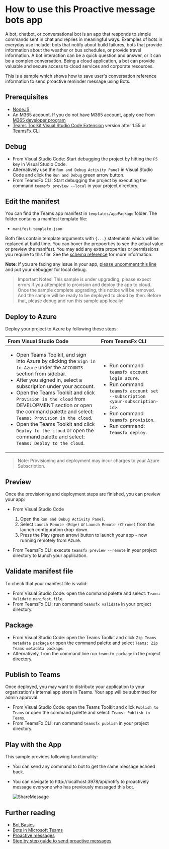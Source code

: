# How to use this Proactive message bots app

A bot, chatbot, or conversational bot is an app that responds to simple commands sent in chat and replies in meaningful ways. Examples of bots in everyday use include: bots that notify about build failures, bots that provide information about the weather or bus schedules, or provide travel information. A bot interaction can be a quick question and answer, or it can be a complex conversation. Being a cloud application, a bot can provide valuable and secure access to cloud services and corporate resources.

This is a sample which shows how to save user's conversation reference information to send proactive reminder message using Bots.

## Prerequisites

- [NodeJS](https://nodejs.org/en/)
- An M365 account. If you do not have M365 account, apply one from [M365 developer program](https://developer.microsoft.com/en-us/microsoft-365/dev-program)
- [Teams Toolkit Visual Studio Code Extension](https://aka.ms/teams-toolkit) version after 1.55 or [TeamsFx CLI](https://aka.ms/teamsfx-cli)

## Debug

- From Visual Studio Code: Start debugging the project by hitting the `F5` key in Visual Studio Code. 
- Alternatively use the `Run and Debug Activity Panel` in Visual Studio Code and click the `Run and Debug` green arrow button.
- From TeamsFx CLI: Start debugging the project by executing the command `teamsfx preview --local` in your project directory.

## Edit the manifest

You can find the Teams app manifest in `templates/appPackage` folder. The folder contains a manifest template file:
* `manifest.template.json`

Both files contain template arguments with `{...}` statements which will be replaced at build time. You can hover the prepoerties to see the actual value or preview the manifest. You may add any extra properties or permissions you require to this file. See the [schema reference](https://docs.microsoft.com/en-us/microsoftteams/platform/resources/schema/manifest-schema) for more information.

**Note**: If you are facing any issue in your app, [please uncomment this line](https://github.com/OfficeDev/Microsoft-Teams-Samples/blob/main/samples/bot-proactive-messaging-teamsfx/bot/index.js#L28) and put your debugger for local debug.



> Important Notes! This sample is under upgrading, please expect errors if you attempted to provision and deploy the app to cloud.
> Once the sample complete upgrading, this notice will be removed. And the sample will be ready to be deployed to cloud by then.
> Before that, please debug and run this sample app locally!
> 
## Deploy to Azure

Deploy your project to Azure by following these steps:

| From Visual Studio Code                                                                                                                                                                                                                                                                                                                                                  | From TeamsFx CLI                                                                                                                                                                                                                    |
| :----------------------------------------------------------------------------------------------------------------------------------------------------------------------------------------------------------------------------------------------------------------------------------------------------------------------------------------------------------------------- | :---------------------------------------------------------------------------------------------------------------------------------------------------------------------------------------------------------------------------------- |
| <ul><li>Open Teams Toolkit, and sign into Azure by clicking the `Sign in to Azure` under the `ACCOUNTS` section from sidebar.</li> <li>After you signed in, select a subscription under your account.</li><li>Open the Teams Toolkit and click `Provision in the cloud` from DEVELOPMENT section or open the command palette and select: `Teams: Provision in the cloud`.</li><li>Open the Teams Toolkit and click `Deploy to the cloud` or open the command palette and select: `Teams: Deploy to the cloud`.</li></ul> | <ul> <li>Run command `teamsfx account login azure`.</li> <li>Run command `teamsfx account set --subscription <your-subscription-id>`.</li> <li> Run command `teamsfx provision`.</li> <li>Run command: `teamsfx deploy`. </li></ul> |

> Note: Provisioning and deployment may incur charges to your Azure Subscription.

## Preview

Once the provisioning and deployment steps are finished, you can preview your app:

- From Visual Studio Code

  1. Open the `Run and Debug Activity Panel`.
  1. Select `Launch Remote (Edge)` or `Launch Remote (Chrome)` from the launch configuration drop-down.
  1. Press the Play (green arrow) button to launch your app - now running remotely from Azure.

- From TeamsFx CLI: execute `teamsfx preview --remote` in your project directory to launch your application.

## Validate manifest file

To check that your manifest file is valid:

- From Visual Studio Code: open the command palette and select: `Teams: Validate manifest file`.
- From TeamsFx CLI: run command `teamsfx validate` in your project directory.

## Package

- From Visual Studio Code: open the Teams Toolkit and click `Zip Teams metadata package` or open the command palette and select `Teams: Zip Teams metadata package`.
- Alternatively, from the command line run `teamsfx package` in the project directory.

## Publish to Teams

Once deployed, you may want to distribute your application to your organization's internal app store in Teams. Your app will be submitted for admin approval.

- From Visual Studio Code: open the Teams Toolkit and click `Publish to Teams` or open the command palette and select: `Teams: Publish to Teams`.
- From TeamsFx CLI: run command `teamsfx publish` in your project directory.

## Play with the App

This sample provides following functionality:

- You can send any command to bot to get the same message echoed back.

- You can navigate to http://localhost:3978/api/notify to proactively message everyone who has previously messaged this bot.

  ![ShareMessage](./images/send-proactive-messages.gif)


## Further reading

- [Bot Basics](https://docs.microsoft.com/azure/bot-service/bot-builder-basics?view=azure-bot-service-4.0)
- [Bots in Microsoft Teams](https://docs.microsoft.com/microsoftteams/platform/bots/what-are-bots)
- [Proactive messages](https://docs.microsoft.com/en-us/microsoftteams/platform/bots/how-to/conversations/send-proactive-messages?tabs=dotnet)
- [Step by step guide to send proactive messages](https://docs.microsoft.com/en-us/microsoftteams/platform/sbs-send-proactive)


